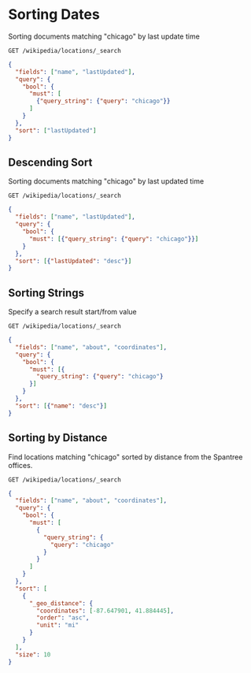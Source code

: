 # Sorting Dates

Sorting documents matching "chicago" by last update time

`GET /wikipedia/locations/_search`

```json
{
  "fields": ["name", "lastUpdated"],
  "query": {
    "bool": {
      "must": [
        {"query_string": {"query": "chicago"}}
      ]
    }
  },
  "sort": ["lastUpdated"]
}
```
## Descending Sort

Sorting documents matching "chicago" by last updated time

`GET /wikipedia/locations/_search`

```json
{	
  "fields": ["name", "lastUpdated"],
  "query": {
    "bool": {
      "must": [{"query_string": {"query": "chicago"}}]
    }
  },
  "sort": [{"lastUpdated": "desc"}]
}
```
## Sorting Strings

Specify a search result start/from value

`GET /wikipedia/locations/_search`

```json
{
  "fields": ["name", "about", "coordinates"],
  "query": {
    "bool": {
      "must": [{
        "query_string": {"query": "chicago"}
      }]
    }
  },
  "sort": [{"name": "desc"}]
}
```

## Sorting by Distance

Find locations matching "chicago" sorted by distance from the Spantree offices.

`GET /wikipedia/locations/_search`

```json
{
  "fields": ["name", "about", "coordinates"],
  "query": {
    "bool": {
      "must": [
        {
          "query_string": {
            "query": "chicago"
          }
        }
      ]
    }
  },
  "sort": [
    {
      "_geo_distance": {
        "coordinates": [-87.647901, 41.884445],
        "order": "asc",
        "unit": "mi"
      }
    }
  ],
  "size": 10
}
```

